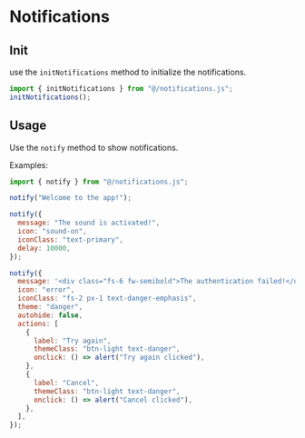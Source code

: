 # Notifications

## Init

use the `initNotifications` method to initialize the notifications.

```js
import { initNotifications } from "@/notifications.js";
initNotifications();
```

## Usage

Use the `notify` method to show notifications.

Examples:

```js
import { notify } from "@/notifications.js";

notify("Welcome to the app!");

notify({
  message: "The sound is activated!",
  icon: "sound-on",
  iconClass: "text-primary",
  delay: 10000,
});

notify({
  message: '<div class="fs-6 fw-semibold">The authentication failed!</div>',
  icon: "error",
  iconClass: "fs-2 px-1 text-danger-emphasis",
  theme: "danger",
  autohide: false,
  actions: [
    {
      label: "Try again",
      themeClass: "btn-light text-danger",
      onclick: () => alert("Try again clicked"),
    },
    {
      label: "Cancel",
      themeClass: "btn-light text-danger",
      onclick: () => alert("Cancel clicked"),
    },
  ],
});
```

